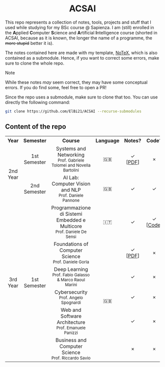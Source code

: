 <h1 align="center">ACSAI</h1>

This repo represents a collection of notes, tools, projects and stuff that I used while studying for my BSc course @ Sapienza. I am (still) enrolled in the **A**pplied **C**omputer **S**cience and **A**rtificial **I**ntelligence course (shorted in ACSAI, because as it is known, the longer the name of a programme, the ~~more stupid~~ better it is).

The notes contained here are made with my template, [NoTeX](https://www.github.com/ElBi21/NoTeX), which is also contained as a submodule. Hence, if you want to correct some errors, make sure to clone the whole repo.


> [!NOTE]
> While these notes *may* seem correct, they may have some conceptual errors. If you do find some, feel free to open a PR!
>
> Since the repo uses a submodule, make sure to clone that too. You can use directly the following command:
> ```bash
> git clone https://github.com/ElBi21/ACSAI --recurse-submodules
> ```

## Content of the repo

<table align="center">
  <tr>
    <th align="center">Year</th>
    <th align="center">Semester</th>
    <th align="center">Course</th>
    <th align="center">Language</th>
    <th align="center">Notes?</th>
    <th align="center">Code?</th>
  </tr>
  <tr>
    <td align="center" rowspan="2">2nd Year</td>
    <td align="center">1st Semester</td>
    <td align="center">Systems and Networking<br><sub>Prof. Gabriele Tolomei and Novella Bartolini</sub></td>
    <td align="center">🇬🇧</td>
    <td align="center">✓<br>[<a href="https://github.com/ElBi21/ACSAI/blob/main/2nd%20Year/Systems%20and%20Networking/Systems%20and%20Networking%20Notes.pdf">PDF</a>]</td>
    <td align="center">×</td>
  </tr>
  <tr>
    <td align="center">2nd Semester</td>
    <td align="center">AI Lab: Computer Vision and NLP<br><sub>Prof. Daniele Pannone</sub></td>
    <td align="center">🇬🇧</td>
    <td align="center">✓</td>
    <td align="center">✓</td>
  </tr>
  <tr>
    <td align="center" rowspan=6>3rd Year</td>
    <td align="center" rowspan=6>1st Semester</td>
    <td align="center">Programmazione di Sistemi<br>Embedded e Multicore<br><sub>Prof. Daniele De Sensi</sub></td>
    <td align="center">🇮🇹</td>
    <td align="center">✓</td>
    <td align="center">✓<br>[<a href="https://github.com/ElBi21/ACSAI/tree/main/3rd%20Year/Progettazione%20di%20Sistemi%20Embedded%20e%20Multicore/code">Code</a>]</td>
  </tr>
  <tr>
    <td align="center">Foundations of<br>Computer Science<br><sub>Prof. Daniele Gorla</sub></td>
    <td align="center" rowspan=5>🇬🇧</td>
    <td align="center">✓<br>[<a href="https://github.com/ElBi21/ACSAI/blob/main/3rd%20Year/Foundations%20of%20Computer%20Science/main.pdf">PDF</a>]</td>
    <td align="center">×</td>
  </tr>
  <tr>
    <td align="center">Deep Learning<br><sub>Prof. Fabio Galasso & Marco Raoul Marini</sub></td>
    <td align="center">✓</td>
    <td align="center">×</td>
  </tr>
  <tr>
    <td align="center">Cybersecurity<br><sub>Prof. Angelo Spognardi</sub></td>
    <td align="center">✓</td>
    <td align="center">×</td>
  </tr>
  <tr>
    <td align="center">Web and Software<br>Architecture<br><sub>Prof. Emanuele Panizzi</sub></td>
    <td align="center">✓</td>
    <td align="center">×</td>
  </tr>
  <tr>
    <td align="center">Business and Computer Science<br><sub>Prof. Riccardo Savio</sub></td>
    <td align="center">×</td>
    <td align="center">×</td>
  </tr>
</table>
